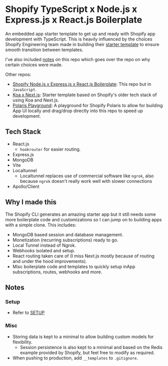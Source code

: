 # Shopify TypeScript x Node.js x Express.js x React.js Boilerplate

An embedded app starter template to get up and ready with Shopify app development with TypeScript. This is heavily influenced by the choices Shopify Engineering team made in building their [starter template](https://github.com/shopify/shopify-app-node) to ensure smooth transition between templates.

I've also included [notes](/NOTES.md) on this repo which goes over the repo on why certain choices were made.

Other repos:

- [Shopify Node.js x Express.js x React.js Boilerplate](https://github.com/kinngh/shopify-node-express-mongodb-app): This repo but in `JavaScript`.
- [Koa x Next.js](https://github.com/kinngh/shopify-node-mongodb-next-app): Starter template based on Shopify's older tech stack of using Koa and Next.js.
- [Polaris Playground](https://github.com/kinngh/shopify-polaris-playground): A playground for Shopify Polaris to allow for building App UI locally and drag/drop directly into this repo to speed up development.

## Tech Stack

- React.js
  - `hookrouter` for easier routing.
- Express.js
- MongoDB
- Vite
- Localtunnel
  - Localtunnel replaces use of commercial software like `ngrok`, also because `ngrok` doesn't really work well with slower connections
- Apollo/Client

## Why I made this

The Shopify CLI generates an amazing starter app but it still needs some more boilerplate code and customizations so I can jump on to building apps with a simple clone. This includes:

- MongoDB based session and database management.
- Monetization (recurring subscriptions) ready to go.
- Local Tunnel instead of Ngrok.
- Webhooks isolated and setup.
- React routing taken care of (I miss Next.js mostly because of routing and under the hood improvements).
- Misc boilerplate code and templates to quickly setup inApp subscriptions, routes, webhooks and more.

## Notes

### Setup

- Refer to [SETUP](/SETUP.md)

### Misc

- Storing data is kept to a minimal to allow building custom models for flexibility.
  - Session persistence is also kept to a minimal and based on the Redis example provided by Shopify, but feel free to modify as required.
- When pushing to production, add `__templates` to `.gitignore`.

